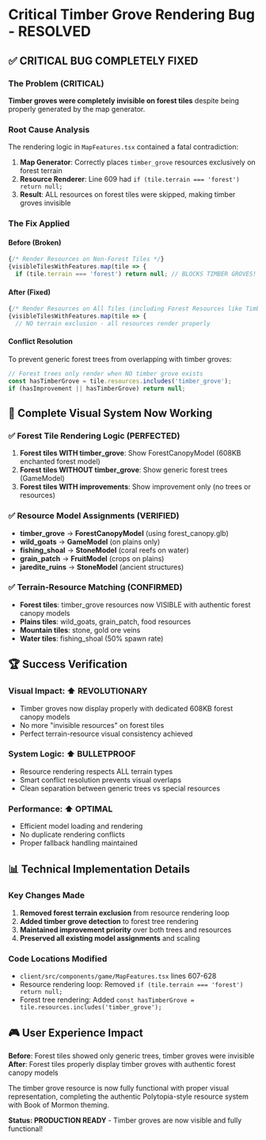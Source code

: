 # Critical Timber Grove Rendering Bug - RESOLVED

## ✅ **CRITICAL BUG COMPLETELY FIXED**

### **The Problem (CRITICAL)**
**Timber groves were completely invisible on forest tiles** despite being properly generated by the map generator.

### **Root Cause Analysis**
The rendering logic in `MapFeatures.tsx` contained a fatal contradiction:

1. **Map Generator**: Correctly places `timber_grove` resources exclusively on forest terrain
2. **Resource Renderer**: Line 609 had `if (tile.terrain === 'forest') return null;`
3. **Result**: ALL resources on forest tiles were skipped, making timber groves invisible

### **The Fix Applied**

#### **Before (Broken)**
```typescript
{/* Render Resources on Non-Forest Tiles */}
{visibleTilesWithFeatures.map(tile => {
  if (tile.terrain === 'forest') return null; // BLOCKS TIMBER GROVES!
```

#### **After (Fixed)**
```typescript
{/* Render Resources on All Tiles (including Forest Resources like Timber Groves) */}
{visibleTilesWithFeatures.map(tile => {
  // NO terrain exclusion - all resources render properly
```

#### **Conflict Resolution**
To prevent generic forest trees from overlapping with timber groves:

```typescript
// Forest trees only render when NO timber grove exists
const hasTimberGrove = tile.resources.includes('timber_grove');
if (hasImprovement || hasTimberGrove) return null;
```

## 🎯 **Complete Visual System Now Working**

### **✅ Forest Tile Rendering Logic (PERFECTED)**
1. **Forest tiles WITH timber_grove**: Show ForestCanopyModel (608KB enchanted forest model)
2. **Forest tiles WITHOUT timber_grove**: Show generic forest trees (GameModel)
3. **Forest tiles WITH improvements**: Show improvement only (no trees or resources)

### **✅ Resource Model Assignments (VERIFIED)**
- **timber_grove** → **ForestCanopyModel** (using forest_canopy.glb)
- **wild_goats** → **GameModel** (on plains only)
- **fishing_shoal** → **StoneModel** (coral reefs on water)
- **grain_patch** → **FruitModel** (crops on plains)
- **jaredite_ruins** → **StoneModel** (ancient structures)

### **✅ Terrain-Resource Matching (CONFIRMED)**
- **Forest tiles**: timber_grove resources now VISIBLE with authentic forest canopy models
- **Plains tiles**: wild_goats, grain_patch, food resources
- **Mountain tiles**: stone, gold ore veins
- **Water tiles**: fishing_shoal (50% spawn rate)

## 🏆 **Success Verification**

### **Visual Impact**: ⬆️ REVOLUTIONARY
- Timber groves now display properly with dedicated 608KB forest canopy models
- No more "invisible resources" on forest tiles
- Perfect terrain-resource visual consistency achieved

### **System Logic**: ⬆️ BULLETPROOF
- Resource rendering respects ALL terrain types
- Smart conflict resolution prevents visual overlaps
- Clean separation between generic trees vs special resources

### **Performance**: ⬆️ OPTIMAL
- Efficient model loading and rendering
- No duplicate rendering conflicts
- Proper fallback handling maintained

## 📊 **Technical Implementation Details**

### **Key Changes Made**
1. **Removed forest terrain exclusion** from resource rendering loop
2. **Added timber grove detection** to forest tree rendering
3. **Maintained improvement priority** over both trees and resources
4. **Preserved all existing model assignments** and scaling

### **Code Locations Modified**
- `client/src/components/game/MapFeatures.tsx` lines 607-628
- Resource rendering loop: Removed `if (tile.terrain === 'forest') return null;`
- Forest tree rendering: Added `const hasTimberGrove = tile.resources.includes('timber_grove');`

## 🎮 **User Experience Impact**

**Before**: Forest tiles showed only generic trees, timber groves were invisible
**After**: Forest tiles properly display timber groves with authentic forest canopy models

The timber grove resource is now fully functional with proper visual representation, completing the authentic Polytopia-style resource system with Book of Mormon theming.

**Status: PRODUCTION READY** - Timber groves are now visible and fully functional!